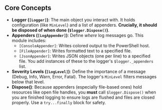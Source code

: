 <!-- docs -->

## Core Concepts

*   **Logger (`[Logger]`)**: The main object you interact with. It holds configuration (like `MinLevel`) and a list of appenders. **Crucially, it should be disposed of when done (`$logger.Dispose()`)**.
*   **Appenders (`[LogAppender]`)**: Define *where* log messages go. This module includes:
    *   `[ConsoleAppender]`: Writes colored output to the PowerShell host.
    *   `[FileAppender]`: Writes formatted text to a specified file.
    *   `[JsonAppender]`: Writes JSON objects (one per line) to a specified file.
    You add instances of these to the logger's `$logger._appenders` list.
*   **Severity Levels (`[LogLevel]`)**: Define the importance of a message (Debug, Info, Warn, Error, Fatal). The logger's `MinLevel` filters messages below that level.
*   **Dispose()**: Because appenders (especially file-based ones) hold resources like open file handles, you **must** call `$logger.Dispose()` when you are finished logging to ensure logs are flushed and files are closed properly. Use a `try...finally` block for safety.
